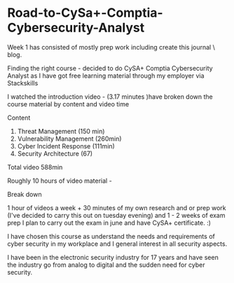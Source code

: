 # Road-to-CySa+-Comptia-Cybersecurity-Analyst

Week 1 has consisted of mostly prep work including create this journal \ blog.

Finding the right course - decided  to do CySA+ Comptia Cybersecurity Analyst as I have got free learning material through my employer via Stackskills

I watched the introduction video - (3.17 minutes )have broken down the course material by content and video time 

Content
1. Threat Management (150 min)
2. Vulnerability Management (260min)
3. Cyber Incident Response (111min)
4. Security Architecture (67)

Total  video 588min

Roughly 10 hours of video material - 

Break down

1 hour of videos a week + 30 minutes of my own research and or prep work (I've decided to carry this out on tuesday evening) and 1 - 2 weeks of exam prep I plan to carry out the exam in june and have CySA+ certificate. :)

I have chosen this course as understand the needs and requirements of cyber security in my workplace and I general interest in all security aspects.

I have been in the electronic security industry for 17 years and have seen the industry go from analog to digital and the sudden need for cyber security.
